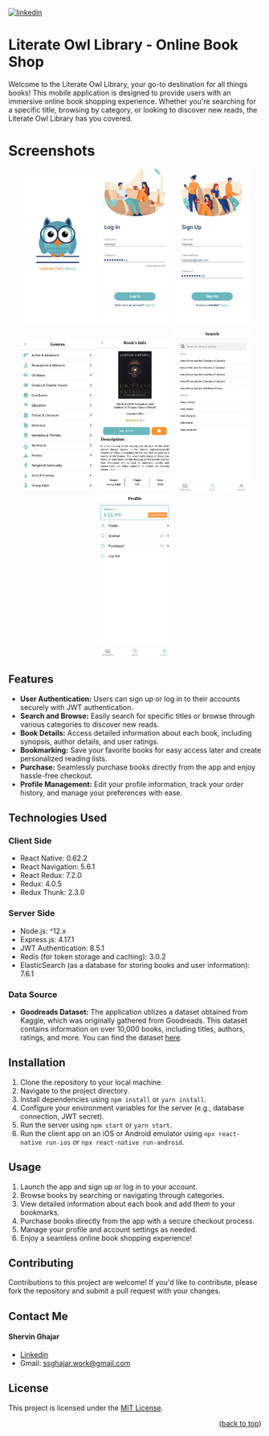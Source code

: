 <a name="readme-top"></a>
[![linkedin][linkedin-shield]][linkedin-url]

# Literate Owl Library - Online Book Shop

Welcome to the Literate Owl Library, your go-to destination for all things books! This mobile application is designed to provide users with an immersive online book shopping experience. Whether you're searching for a specific title, browsing by category, or looking to discover new reads, the Literate Owl Library has you covered.

# Screenshots
<div align="center">  
    <img src="screenshots/intro.png" alt="intro" width="150" >
    <img src="screenshots/LogIn _ Input 2.png" alt="main" width="150" >
    <img src="screenshots/SignUp _ Input 3.png" alt="step_1" width="150" >
    <img src="screenshots/Home _ Genres.png" alt="step_2" width="150" >
    <img src="screenshots/Home _ Book Info _ Bookmarked.png" alt="end" width="150" >
    <img src="screenshots/Search.png" alt="end" width="150" >
    <img src="screenshots/Profile.png" alt="end" width="150" >
</div>

## Features
- **User Authentication:** Users can sign up or log in to their accounts securely with JWT authentication.
- **Search and Browse:** Easily search for specific titles or browse through various categories to discover new reads.
- **Book Details:** Access detailed information about each book, including synopsis, author details, and user ratings.
- **Bookmarking:** Save your favorite books for easy access later and create personalized reading lists.
- **Purchase:** Seamlessly purchase books directly from the app and enjoy hassle-free checkout.
- **Profile Management:** Edit your profile information, track your order history, and manage your preferences with ease.

## Technologies Used
### Client Side
- React Native: 0.62.2
- React Navigation: 5.6.1
- React Redux: 7.2.0
- Redux: 4.0.5
- Redux Thunk: 2.3.0

### Server Side
- Node.js: ^12.x
- Express.js: 4.17.1
- JWT Authentication: 8.5.1
- Redis (for token storage and caching): 3.0.2
- ElasticSearch (as a database for storing books and user information): 7.6.1
### Data Source
- **Goodreads Dataset:** The application utilizes a dataset obtained from Kaggle, which was originally gathered from Goodreads. This dataset contains information on over 10,000 books, including titles, authors, ratings, and more. You can find the dataset [here][kaggle-url].

## Installation
1. Clone the repository to your local machine.
2. Navigate to the project directory.
3. Install dependencies using `npm install` or `yarn install`.
4. Configure your environment variables for the server (e.g., database connection, JWT secret).
5. Run the server using `npm start` or `yarn start`.
6. Run the client app on an iOS or Android emulator using `npx react-native run-ios` or `npx react-native run-android`.

## Usage
1. Launch the app and sign up or log in to your account.
2. Browse books by searching or navigating through categories.
3. View detailed information about each book and add them to your bookmarks.
4. Purchase books directly from the app with a secure checkout process.
5. Manage your profile and account settings as needed.
6. Enjoy a seamless online book shopping experience!

## Contributing
Contributions to this project are welcome! If you'd like to contribute, please fork the repository and submit a pull request with your changes.

## Contact Me

#### Shervin Ghajar
- [Linkedin][linkedin-url]
- Gmail: ssghajar.work@gmail.com

## License
This project is licensed under the [MIT License](/LICENSE).
<p align="right">(<a href="#readme-top">back to top</a>)</p>

<!-- MARKDOWN LINKS & IMAGES -->
[kaggle-url]: https://www.kaggle.com/datasets/jealousleopard/goodreadsbooks

[linkedin-shield]: https://img.shields.io/badge/Linkedin-0A66C2?style=for-the-badge&logo=linkedin&logoColor=white
[linkedin-url]: https://www.linkedin.com/in/shervin-ghajar-254258180/

[gmail-shield]: https://shields.io/badge/Gmail-white?logo=gmail
[gmail-url]: ssghajar.work@gmail.com
